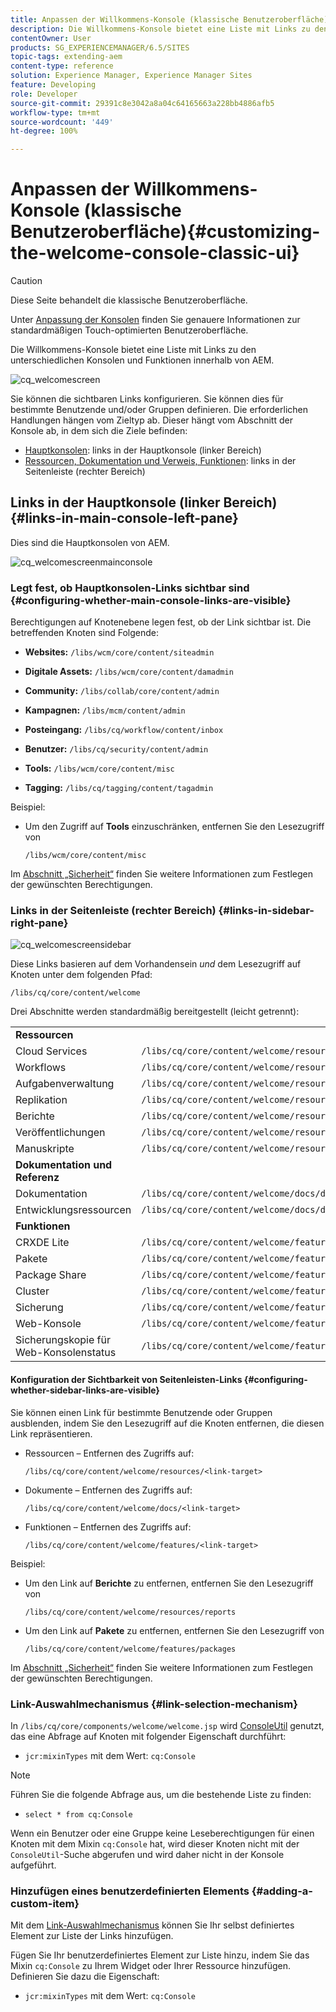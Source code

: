 ```yaml
---
title: Anpassen der Willkommens-Konsole (klassische Benutzeroberfläche)
description: Die Willkommens-Konsole bietet eine Liste mit Links zu den unterschiedlichen Konsolen und Funktionen innerhalb von AEM.
contentOwner: User
products: SG_EXPERIENCEMANAGER/6.5/SITES
topic-tags: extending-aem
content-type: reference
solution: Experience Manager, Experience Manager Sites
feature: Developing
role: Developer
source-git-commit: 29391c8e3042a8a04c64165663a228bb4886afb5
workflow-type: tm+mt
source-wordcount: '449'
ht-degree: 100%

---
```


# Anpassen der Willkommens-Konsole (klassische Benutzeroberfläche){#customizing-the-welcome-console-classic-ui}

>[!CAUTION]
>
>Diese Seite behandelt die klassische Benutzeroberfläche.
>
>Unter [Anpassung der Konsolen](/help/sites-developing/customizing-consoles-touch.md) finden Sie genauere Informationen zur standardmäßigen Touch-optimierten Benutzeroberfläche.

Die Willkommens-Konsole bietet eine Liste mit Links zu den unterschiedlichen Konsolen und Funktionen innerhalb von AEM.

![cq_welcomescreen](assets/cq_welcomescreen.png)

Sie können die sichtbaren Links konfigurieren. Sie können dies für bestimmte Benutzende und/oder Gruppen definieren. Die erforderlichen Handlungen hängen vom Zieltyp ab. Dieser hängt vom Abschnitt der Konsole ab, in dem sich die Ziele befinden:

* [Hauptkonsolen](#links-in-main-console-left-pane): links in der Hauptkonsole (linker Bereich)
* [Ressourcen, Dokumentation und Verweis, Funktionen](#links-in-sidebar-right-pane): links in der Seitenleiste (rechter Bereich)

## Links in der Hauptkonsole (linker Bereich) {#links-in-main-console-left-pane}

Dies sind die Hauptkonsolen von AEM.

![cq_welcomescreenmainconsole](assets/cq_welcomescreenmainconsole.png)

### Legt fest, ob Hauptkonsolen-Links sichtbar sind {#configuring-whether-main-console-links-are-visible}

Berechtigungen auf Knotenebene legen fest, ob der Link sichtbar ist. Die betreffenden Knoten sind Folgende:

* **Websites:** `/libs/wcm/core/content/siteadmin`

* **Digitale Assets:** `/libs/wcm/core/content/damadmin`

* **Community:** `/libs/collab/core/content/admin`

* **Kampagnen:** `/libs/mcm/content/admin`

* **Posteingang:** `/libs/cq/workflow/content/inbox`

* **Benutzer:** `/libs/cq/security/content/admin`

* **Tools:** `/libs/wcm/core/content/misc`

* **Tagging:** `/libs/cq/tagging/content/tagadmin`

Beispiel:

* Um den Zugriff auf **Tools** einzuschränken, entfernen Sie den Lesezugriff von

  `/libs/wcm/core/content/misc`

Im [Abschnitt „Sicherheit“](/help/sites-administering/security.md) finden Sie weitere Informationen zum Festlegen der gewünschten Berechtigungen.

### Links in der Seitenleiste (rechter Bereich) {#links-in-sidebar-right-pane}

![cq_welcomescreensidebar](assets/cq_welcomescreensidebar.png)

Diese Links basieren auf dem Vorhandensein *und* dem Lesezugriff auf Knoten unter dem folgenden Pfad:

`/libs/cq/core/content/welcome`

Drei Abschnitte werden standardmäßig bereitgestellt (leicht getrennt):

<table>
 <tbody>
  <tr>
   <td><strong>Ressourcen</strong></td>
   <td> </td>
  </tr>
  <tr>
   <td> Cloud Services</td>
   <td><code>/libs/cq/core/content/welcome/resources/cloudservices</code></td>
  </tr>
  <tr>
   <td> Workflows</td>
   <td><code>/libs/cq/core/content/welcome/resources/workflows</code></td>
  </tr>
  <tr>
   <td> Aufgabenverwaltung</td>
   <td><code>/libs/cq/core/content/welcome/resources/taskmanager</code></td>
  </tr>
  <tr>
   <td> Replikation</td>
   <td><code>/libs/cq/core/content/welcome/resources/replication</code></td>
  </tr>
  <tr>
   <td> Berichte</td>
   <td><code>/libs/cq/core/content/welcome/resources/reports</code></td>
  </tr>
  <tr>
   <td> Veröffentlichungen</td>
   <td><code>/libs/cq/core/content/welcome/resources/publishingadmin</code></td>
  </tr>
  <tr>
   <td> Manuskripte</td>
   <td><code>/libs/cq/core/content/welcome/resources/manuscriptsadmin</code></td>
  </tr>
  <tr>
   <td><strong>Dokumentation und Referenz</strong></td>
   <td> </td>
  </tr>
  <tr>
   <td> Dokumentation</td>
   <td><code>/libs/cq/core/content/welcome/docs/docs</code></td>
  </tr>
  <tr>
   <td> Entwicklungsressourcen</td>
   <td><code>/libs/cq/core/content/welcome/docs/dev</code></td>
  </tr>
  <tr>
   <td><strong>Funktionen</strong></td>
   <td> </td>
  </tr>
  <tr>
   <td> CRXDE Lite</td>
   <td><code>/libs/cq/core/content/welcome/features/crxde</code></td>
  </tr>
  <tr>
   <td> Pakete</td>
   <td><code>/libs/cq/core/content/welcome/features/packages</code></td>
  </tr>
  <tr>
   <td> Package Share</td>
   <td><code>/libs/cq/core/content/welcome/features/share</code></td>
  </tr>
  <tr>
   <td> Cluster</td>
   <td><code>/libs/cq/core/content/welcome/features/cluster</code></td>
  </tr>
  <tr>
   <td> Sicherung</td>
   <td><code>/libs/cq/core/content/welcome/features/backup</code></td>
  </tr>
  <tr>
   <td> Web-Konsole<br /> </td>
   <td><code>/libs/cq/core/content/welcome/features/config</code></td>
  </tr>
  <tr>
   <td> Sicherungskopie für Web-Konsolenstatus<br /> </td>
   <td><code>/libs/cq/core/content/welcome/features/statusdump</code></td>
  </tr>
 </tbody>
</table>

#### Konfiguration der Sichtbarkeit von Seitenleisten-Links {#configuring-whether-sidebar-links-are-visible}

Sie können einen Link für bestimmte Benutzende oder Gruppen ausblenden, indem Sie den Lesezugriff auf die Knoten entfernen, die diesen Link repräsentieren.

* Ressourcen – Entfernen des Zugriffs auf:

  `/libs/cq/core/content/welcome/resources/<link-target>`

* Dokumente – Entfernen des Zugriffs auf:

  `/libs/cq/core/content/welcome/docs/<link-target>`

* Funktionen – Entfernen des Zugriffs auf:

  `/libs/cq/core/content/welcome/features/<link-target>`

Beispiel:

* Um den Link auf **Berichte** zu entfernen, entfernen Sie den Lesezugriff von

  `/libs/cq/core/content/welcome/resources/reports`

* Um den Link auf **Pakete** zu entfernen, entfernen Sie den Lesezugriff von

  `/libs/cq/core/content/welcome/features/packages`

Im [Abschnitt „Sicherheit“](/help/sites-administering/security.md) finden Sie weitere Informationen zum Festlegen der gewünschten Berechtigungen.

### Link-Auswahlmechanismus {#link-selection-mechanism}

In `/libs/cq/core/components/welcome/welcome.jsp` wird [ConsoleUtil](https://helpx.adobe.com/experience-manager/6-5/sites/developing/using/reference-materials/javadoc/com/day/cq/commons/ConsoleUtil.html) genutzt, das eine Abfrage auf Knoten mit folgender Eigenschaft durchführt:

* `jcr:mixinTypes` mit dem Wert: `cq:Console`

>[!NOTE]
>
>Führen Sie die folgende Abfrage aus, um die bestehende Liste zu finden:
>
>* `select * from cq:Console`
>

Wenn ein Benutzer oder eine Gruppe keine Leseberechtigungen für einen Knoten mit dem Mixin `cq:Console` hat, wird dieser Knoten nicht mit der `ConsoleUtil`-Suche abgerufen und wird daher nicht in der Konsole aufgeführt.

### Hinzufügen eines benutzerdefinierten Elements {#adding-a-custom-item}

Mit dem [Link-Auswahlmechanismus](#link-selection-mechanism) können Sie Ihr selbst definiertes Element zur Liste der Links hinzufügen.

Fügen Sie Ihr benutzerdefiniertes Element zur Liste hinzu, indem Sie das Mixin `cq:Console` zu Ihrem Widget oder Ihrer Ressource hinzufügen. Definieren Sie dazu die Eigenschaft:

* `jcr:mixinTypes` mit dem Wert: `cq:Console`
